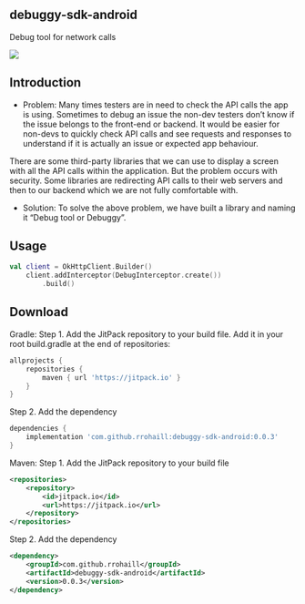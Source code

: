 debuggy-sdk-android
-------------
Debug tool for network calls

[![](https://jitpack.io/v/rrohaill/debuggy-sdk-android.svg)](https://jitpack.io/#rrohaill/debuggy-sdk-android)

Introduction
--------
* Problem: 
Many times testers are in need to check the API calls the app is using. Sometimes to debug an issue the non-dev testers don’t know if the issue belongs to the front-end or backend. It would be easier for non-devs to quickly check API calls and see requests and responses to understand if it is actually an issue or expected app behaviour.

There are some third-party libraries that we can use to display a screen with all the API calls within the application. But the problem occurs with security. Some libraries are redirecting API calls to their web servers and then to our backend which we are not fully comfortable with.

* Solution: 
To solve the above problem, we have built a library and naming it “Debug tool or Debuggy”.

Usage
--------
```kotlin
val client = OkHttpClient.Builder()
    client.addInterceptor(DebugInterceptor.create())
        .build()
```

Download
--------

Gradle:
Step 1. Add the JitPack repository to your build file.
Add it in your root build.gradle at the end of repositories:
```groovy
allprojects {
	repositories {
		maven { url 'https://jitpack.io' }
	}
}
```
Step 2. Add the dependency
```groovy
dependencies {
    implementation 'com.github.rrohaill:debuggy-sdk-android:0.0.3'
}
```

Maven:
Step 1. Add the JitPack repository to your build file
```xml
<repositories>
    <repository>
        <id>jitpack.io</id>
        <url>https://jitpack.io</url>
    </repository>
</repositories>
```
Step 2. Add the dependency
```xml
<dependency>
    <groupId>com.github.rrohaill</groupId>
    <artifactId>debuggy-sdk-android</artifactId>
    <version>0.0.3</version>
</dependency>
```
